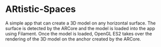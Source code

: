 # ARtistic-Spaces
A simple app that can create a 3D model on any horizontal surface. The surface is detected by the ARCore and the model is loaded into the app using Filament. Once the model is loaded, OpenGL ES2 takes over the rendering of the 3D model on the anchor created by the ARCore.
